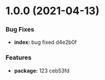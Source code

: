 # 1.0.0 (2021-04-13)


### Bug Fixes

* **index:** bug fixed d4e2b0f


### Features

* **package:** 123 ceb53fd



